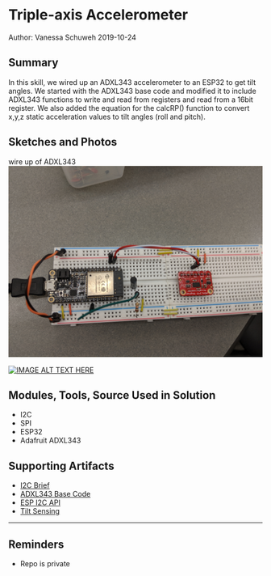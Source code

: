#  Triple-axis Accelerometer

Author: Vanessa Schuweh 2019-10-24

## Summary

In this skill, we wired up an ADXL343 accelerometer to an ESP32 to get tilt angles. We started with the ADXL343 base code and modified it to include ADXL343 functions to write and read from registers and read from a 16bit register. We also added the equation for the calcRP() function to convert x,y,z static acceleration values to tilt angles (roll and pitch).

## Sketches and Photos
wire up of ADXL343
![Image](./images/accel.jpg)

[![IMAGE ALT TEXT HERE](https://img.youtube.com/vi/6IASGoWctOU/0.jpg)](https://www.youtube.com/watch?v=6IASGoWctOU)

## Modules, Tools, Source Used in Solution
* I2C
* SPI
* ESP32
* Adafruit ADXL343

## Supporting Artifacts
* [I2C Brief](http://whizzer.bu.edu/briefs/design-patterns/dp-i2c)
* [ADXL343 Base Code](https://github.com/BU-EC444/code-examples/tree/master/i2c-accel)
* [ESP I2C API](https://docs.espressif.com/projects/esp-idf/en/latest/api-reference/peripherals/i2c.html)
* [Tilt Sensing](https://wiki.dfrobot.com/How_to_Use_a_Three-Axis_Accelerometer_for_Tilt_Sensing)

-----

## Reminders
- Repo is private
